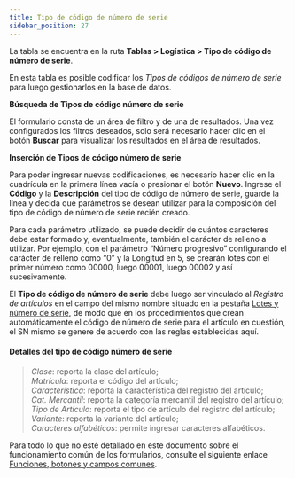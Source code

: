 ```yaml
---
title: Tipo de código de número de serie
sidebar_position: 27
---
```


La tabla se encuentra en la ruta **Tablas > Logística > Tipo de código de número de serie**.

En esta tabla es posible codificar los *Tipos de códigos de número de serie* para luego gestionarlos en la base de datos.

**Búsqueda de Tipos de código número de serie**

El formulario consta de un área de filtro y de una de resultados. Una vez configurados los filtros deseados, solo será necesario hacer clic en el botón **Buscar** para visualizar los resultados en el área de resultados.

**Inserción de Tipos de código número de serie**

Para poder ingresar nuevas codificaciones, es necesario hacer clic en la cuadrícula en la primera línea vacía o presionar el botón **Nuevo**. Ingrese el **Código** y la **Descripción** del tipo de código de número de serie, guarde la línea y decida qué parámetros se desean utilizar para la composición del tipo de código de número de serie recién creado.

Para cada parámetro utilizado, se puede decidir de cuántos caracteres debe estar formado y, eventualmente, también el carácter de relleno a utilizar. Por ejemplo, con el parámetro “Número progresivo” configurando el carácter de relleno como “0” y la Longitud en 5, se crearán lotes con el primer número como 00000, luego 00001, luego 00002 y así sucesivamente.

El **Tipo de código de número de serie** debe luego ser vinculado al *Registro de artículos* en el campo del mismo nombre situado en la pestaña [Lotes y número de serie](/docs/erp-home/registers/items/create-new-item), de modo que en los procedimientos que crean automáticamente el código de número de serie para el artículo en cuestión, el SN mismo se genere de acuerdo con las reglas establecidas aquí.

#### Detalles del tipo de código número de serie 

> *Clase*: reporta la clase del artículo;    
> *Matrícula*: reporta el código del artículo;     
> *Característica*: reporta la característica del registro del artículo;     
> *Cat. Mercantil*: reporta la categoría mercantil del registro del artículo;    
> *Tipo de Artículo*: reporta el tipo de artículo del registro del artículo;    
> *Variante*: reporta la variante del artículo;     
> *Caracteres alfabéticos*: permite ingresar caracteres alfabéticos.        

Para todo lo que no esté detallado en este documento sobre el funcionamiento común de los formularios, consulte el siguiente enlace [Funciones, botones y campos comunes](/docs/guide/common).